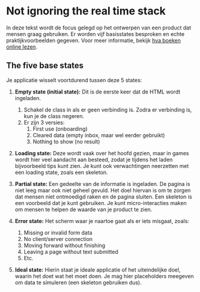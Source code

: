 # Not ignoring the real time stack

In deze tekst wordt de focus gelegd op het ontwerpen van een product dat mensen graag gebruiken. Er worden vijf basisstates besproken en echte praktijkvoorbeelden gegeven. Voor meer informatie, bekijk [hva boeken online lezen](https://chat.openai.com/bib.hva.nl).

## The five base states

Je applicatie wisselt voortdurend tussen deze 5 states:

1.  **Empty state (initial state):** Dit is de eerste keer dat de HTML wordt ingeladen.
    1.  Schakel de class in als er geen verbinding is. Zodra er verbinding is, kun je de class negeren.
    2.  Er zijn 3 versies:
        1.  First use (onboarding)
        2.  Cleared data (empty inbox, maar wel eerder gebruikt)
        3.  Nothing to show (no result)
    
2.  **Loading state:** Deze wordt vaak over het hoofd gezien, maar in games wordt hier veel aandacht aan besteed, zodat je tijdens het laden bijvoorbeeld tips kunt zien. Je kunt ook verwachtingen neerzetten met een loading state, zoals een skeleton.
    
3.  **Partial state:** Een gedeelte van de informatie is ingeladen. De pagina is niet leeg maar ook niet geheel gevuld. Het doel hiervan is om te zorgen dat mensen niet ontmoedigd raken en de pagina sluiten. Een skeleton is een voorbeeld dat je kunt gebruiken. Je kunt micro-interacties maken om mensen te helpen de waarde van je product te zien.
    
4.  **Error state:** Het scherm waar je naartoe gaat als er iets misgaat, zoals:
    
    1.  Missing or invalid form data
    2.  No client/server connection
    3.  Moving forward without finishing
    4.  Leaving a page without text submitted
    5.  Etc.
5.  **Ideal state:** Hierin staat je ideale applicatie of het uiteindelijke doel, waarin het doet wat het moet doen. Je mag hier placeholders meegeven om data te simuleren (een skeleton gebruiken dus).


